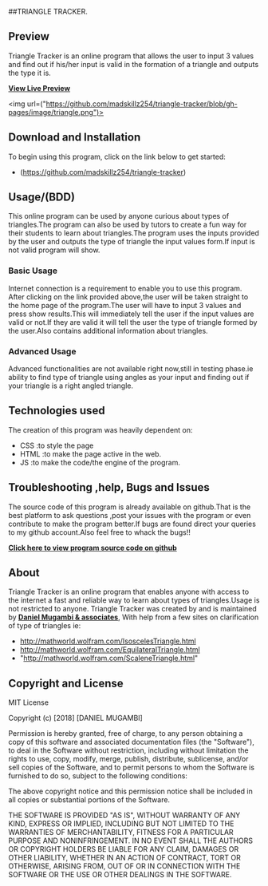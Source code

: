 ##TRIANGLE TRACKER.

## Preview
Triangle Tracker is an online program that allows the user to input 3 values and find out if his/her input is valid in the formation of a triangle and outputs the type it is.

**[View Live Preview](https://madskillz254.github.io/triangle-tracker/)**

<img url=("https://github.com/madskillz254/triangle-tracker/blob/gh-pages/image/triangle.png")>

## Download and Installation

To begin using this program, click on the link below to get started:
* (https://github.com/madskillz254/triangle-tracker)

## Usage/(BDD)
This online program can be used by anyone curious about types of triangles.The program can also be used by tutors to create a fun way for their students to learn about triangles.The program uses the inputs provided by the user and outputs the type of triangle the input values form.If input is not valid program will show.
### Basic Usage
Internet connection is a requirement to enable you to use this program.
After clicking on the link provided above,the user will be taken straight to the home page of the program.The user will have to input 3 values and press show results.This will immediately tell the user if the input values are valid or not.If they are valid it will tell the user the type of triangle formed by the user.Also contains additional information about triangles.

### Advanced Usage
Advanced functionalities are not available right now,still in testing phase.ie ability to find type of triangle using angles as your input and finding out if your triangle is a right angled triangle.

## Technologies used
The creation of this program was heavily dependent on:
* CSS :to style the page
* HTML :to make the page active in the web.
* JS :to make the code/the engine of the program.


## Troubleshooting ,help, Bugs and Issues

The source code of this program is already available on github.That is the best platform to ask questions ,post your issues with the program or even contribute to make the program better.If bugs are found direct your queries to my github account.Also feel free to whack the bugs!!

**[Click here to view program source code on github](https://github.com/madskillz254/triangle-tracker)**


## About
Triangle Tracker is an online program that enables anyone with access to the internet a fast and reliable way to learn about types of triangles.Usage is not restricted to anyone.
Triangle Tracker was created by and is maintained by **[Daniel Mugambi & associates](https://github.com/madskillz254/)**,
With help from a few sites on clarification of type of triangles ie:

* http://mathworld.wolfram.com/IsoscelesTriangle.html
* http://mathworld.wolfram.com/EquilateralTriangle.html
* "http://mathworld.wolfram.com/ScaleneTriangle.html"


## Copyright and License

MIT License

Copyright (c) [2018] [DANIEL MUGAMBI]

Permission is hereby granted, free of charge, to any person obtaining a copy
of this software and associated documentation files (the "Software"), to deal
in the Software without restriction, including without limitation the rights
to use, copy, modify, merge, publish, distribute, sublicense, and/or sell
copies of the Software, and to permit persons to whom the Software is
furnished to do so, subject to the following conditions:

The above copyright notice and this permission notice shall be included in all
copies or substantial portions of the Software.

THE SOFTWARE IS PROVIDED "AS IS", WITHOUT WARRANTY OF ANY KIND, EXPRESS OR
IMPLIED, INCLUDING BUT NOT LIMITED TO THE WARRANTIES OF MERCHANTABILITY,
FITNESS FOR A PARTICULAR PURPOSE AND NONINFRINGEMENT. IN NO EVENT SHALL THE
AUTHORS OR COPYRIGHT HOLDERS BE LIABLE FOR ANY CLAIM, DAMAGES OR OTHER
LIABILITY, WHETHER IN AN ACTION OF CONTRACT, TORT OR OTHERWISE, ARISING FROM,
OUT OF OR IN CONNECTION WITH THE SOFTWARE OR THE USE OR OTHER DEALINGS IN THE
SOFTWARE.
